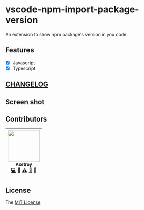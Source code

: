 # vscode-npm-import-package-version

An extension to show npm package's version in you code.

## Features

* [x] Javascript
* [x] Typescript

## [CHANGELOG](https://github.com/axetroy/vscode-npm-import-package-version/blob/master/CHANGELOG.md)

## Screen shot

## Contributors

<!-- ALL-CONTRIBUTORS-LIST:START - Do not remove or modify this section -->

| [<img src="https://avatars1.githubusercontent.com/u/9758711?v=3" width="100px;"/><br /><sub>Axetroy</sub>](http://axetroy.github.io)<br />[💻](https://github.com/axetroy/vscode-npm-import-package-version/commits?author=axetroy) 🔌 [⚠️](https://github.com/axetroy/vscode-npm-import-package-version/commits?author=axetroy) [🐛](https://github.com/axetroy/vscode-npm-import-package-version/issues?q=author%3Aaxetroy) 🎨 |
| :------------------------------------------------------------------------------------------------------------------------------------------------------------------------------------------------------------------------------------------------------------------------------------------------------------------------------------------------------------------------------------------------------------------------------: |


<!-- ALL-CONTRIBUTORS-LIST:END -->

## License

The [MIT License](https://github.com/axetroy/vscode-npm-import-package-version/blob/master/LICENSE)

